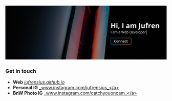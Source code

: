 ![Banner](https://raw.githubusercontent.com/jufrensius/jufrensius/main/Github.png)

### Get in touch
- **Web** <a href="https://jufrensius.github.io">_jufrensius.github.io_</a>
- **Personal IG** <a href="https://www.instagram.com/jufrensius">_www.instagram.com/jufrensius_</a>
- **BnW Photo IG** <a href="https://www.instagram.com/catchyouoncam">_www.instagram.com/catchyouoncam_</a>
